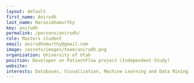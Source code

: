 ```yaml
---
layout: default
first_name: Anirudh
last_name: Narasimhamurthy
key: anirudh
permalink: /persons/anirudh/
role: Masters student
email: anirudhnmurthy@gmail.com
image: /assets/images/team/anirudh.png
organization: University of Utah
position: Developer on PatientFlow project (Independent Study) 
website: 
interests: Databases, Visualization, Machine Learning and Data Mining
---
```


